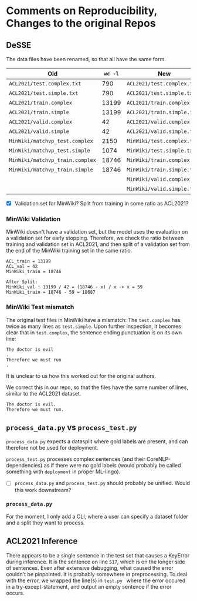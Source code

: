 # Comments on Reproducibility, Changes to the original Repos

## DeSSE

The data files have been renamed, so that all have the same form.

| Old | `wc -l` | New | `wc -l` |
|-|-|-|-|
| `ACL2021/test.complex.txt` | 790 | `ACL2021/test.complex.txt` | 790 |
| `ACL2021/test.simple.txt` | 790 | `ACL2021/test.simple.txt` | 790 |
| `ACL2021/train.complex` | 13199 | `ACL2021/train.complex.txt` | 13199 |
| `ACL2021/train.simple` | 13199 | `ACL2021/train.simple.txt` | 13199 |
| `ACL2021/valid.complex` | 42 | `ACL2021/valid.complex.txt` | 42 |
| `ACL2021/valid.simple` | 42 |`ACL2021/valid.simple.txt` | 42 |
| `MinWiki/matchvp_test.complex` | 2150 | `MinWiki/test.complex.txt` | 1074 |
| `MinWiki/matchvp_test.simple` | 1074 | `MinWiki/test.simple.txt` | 1074 |
| `MinWiki/matchvp_train.complex` | 18746 | `MinWiki/train.complex.txt` | 18687 |
| `MinWiki/matchvp_train.simple` | 18746 | `MinWiki/train.simple.txt` | 18687 |
| | | `MinWiki/valid.complex.txt` | 59 |
| | | `MinWiki/valid.simple.txt` | 59 |

- [x] Validation set for MinWiki? Split from training in some ratio as ACL2021?

### MinWiki Validation

MinWiki doesn't have a validation set, but the model uses the evaluation on a validation set for early stopping.
Therefore, we check the ratio between training and validation set in ACL2021, and then split of a validation set from the end of the MinWiki training set in the same ratio.

```
ACL_train = 13199
ACL_val = 42
MinWiki_train = 18746

After Split:
MinWiki_val : 13199 / 42 = (18746 - x) / x -> x = 59
MinWiki_train = 18746 - 59 = 18687
```
### MinWiki Test mismatch

The original test files in MinWiki have a mismatch:
The `test.complex` has twice as many lines as `test.simple`.
Upon further inspection, it becomes clear that in `test.complex`, the sentence ending punctuation is on its own line:

```
The doctor is evil
.
Therefore we must run
.
```

It is unclear to us how this worked out for the original authors.

We correct this in our repo, so that the files have the same number of lines, similar to the ACL2021 dataset.

```
The doctor is evil.
Therefore we must run.
```

## `process_data.py` vs `process_test.py`

`process_data.py` expects a datasplit where gold labels are present, and can therefore not be used for deployment.

`process_test.py` processes complex sentences (and their CoreNLP-dependencies) as if there were no gold labels (would probably be called something with `deployment` in proper ML-lingo).

- [ ] `process_data.py` and `process_test.py` should probably be unified. Would this work downstream?

### `process_data.py`

For the moment, I only add a CLI, where a user can specify a dataset folder and a split they want to process.

## ACL2021 Inference

There appears to be a single sentence in the test set that causes a KeyError during inference.
It is the sentence on line `517`, which is on the longer side of sentences.
Even after extensive debugging, what caused the error couldn't be pinpointed.
It is probably somewhere in preprocessing.
To deal with the error, we wrapped the line(s) in `test.py ` where the error occured in a try-except-statement, and output an empty sentence if the error occurs.

